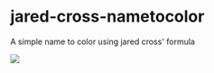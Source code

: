 # jared-cross-nametocolor
 A simple name to color using jared cross' formula

 ![](https://i.imgur.com/qfQScC4.gif)
